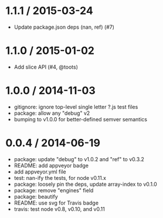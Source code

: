 
1.1.1 / 2015-03-24
==================

  * Update package.json deps (nan, ref) (#7)

1.1.0 / 2015-01-02
==================

  * Add slice API (#4, @toots)

1.0.0 / 2014-11-03
==================

  * gitignore: ignore top-level single letter ?.js test files
  * package: allow any "debug" v2
  * bumping to v1.0.0 for better-defined semver semantics

0.0.4 / 2014-06-19
==================

  * package: update "debug" to v1.0.2 and "ref" to v0.3.2
  * README: add appveyor badge
  * add appveyor.yml file
  * test: nan-ify the tests, for node v0.11.x
  * package: loosely pin the deps, update array-index to v0.1.0
  * package: remove "engines" field
  * package: beautify
  * README: use svg for Travis badge
  * travis: test node v0.8, v0.10, and v0.11

